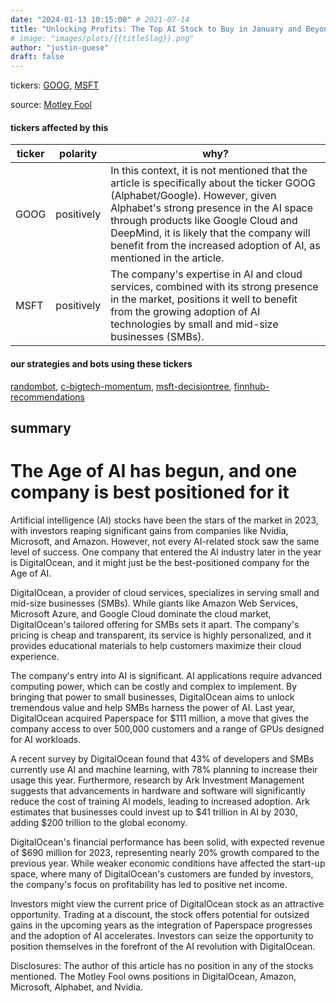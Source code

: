 ```yaml
---
date: "2024-01-13 10:15:00" # 2021-07-14
title: "Unlocking Profits: The Top AI Stock to Buy in January and Beyond"
# image: "images/plots/{{titleSlag}}.png"
author: "justin-guese"
draft: false
---
```

tickers: <a href='https://finance.yahoo.com/quote/GOOG' target='_blank'>GOOG</a>, <a href='https://finance.yahoo.com/quote/MSFT' target='_blank'>MSFT</a> 

source: <a href='https://www.fool.com/investing/2024/01/13/1-ai-stock-down-71-wish-youd-bought-on-dip-in-2024/' target='_blank'>Motley Fool</a>

#### tickers affected by this

| ticker | polarity | why? |
|------------|------------|------------|
| GOOG | positively | In this context, it is not mentioned that the article is specifically about the ticker GOOG (Alphabet/Google). However, given Alphabet's strong presence in the AI space through products like Google Cloud and DeepMind, it is likely that the company will benefit from the increased adoption of AI, as mentioned in the article. |
| MSFT | positively | The company's expertise in AI and cloud services, combined with its strong presence in the market, positions it well to benefit from the growing adoption of AI technologies by small and mid-size businesses (SMBs). |



#### our strategies and bots using these tickers

[randombot](/strategies/randombot), [c-bigtech-momentum](/strategies/c-bigtech-momentum), [msft-decisiontree](/strategies/msft-decisiontree), [finnhub-recommendations](/strategies/finnhub-recommendations)

## summary

# The Age of AI has begun, and one company is best positioned for it

Artificial intelligence (AI) stocks have been the stars of the market in 2023, with investors reaping significant gains from companies like Nvidia, Microsoft, and Amazon. However, not every AI-related stock saw the same level of success. One company that entered the AI industry later in the year is DigitalOcean, and it might just be the best-positioned company for the Age of AI.

DigitalOcean, a provider of cloud services, specializes in serving small and mid-size businesses (SMBs). While giants like Amazon Web Services, Microsoft Azure, and Google Cloud dominate the cloud market, DigitalOcean's tailored offering for SMBs sets it apart. The company's pricing is cheap and transparent, its service is highly personalized, and it provides educational materials to help customers maximize their cloud experience.

The company's entry into AI is significant. AI applications require advanced computing power, which can be costly and complex to implement. By bringing that power to small businesses, DigitalOcean aims to unlock tremendous value and help SMBs harness the power of AI. Last year, DigitalOcean acquired Paperspace for $111 million, a move that gives the company access to over 500,000 customers and a range of GPUs designed for AI workloads.

A recent survey by DigitalOcean found that 43% of developers and SMBs currently use AI and machine learning, with 78% planning to increase their usage this year. Furthermore, research by Ark Investment Management suggests that advancements in hardware and software will significantly reduce the cost of training AI models, leading to increased adoption. Ark estimates that businesses could invest up to $41 trillion in AI by 2030, adding $200 trillion to the global economy.

DigitalOcean's financial performance has been solid, with expected revenue of $690 million for 2023, representing nearly 20% growth compared to the previous year. While weaker economic conditions have affected the start-up space, where many of DigitalOcean's customers are funded by investors, the company's focus on profitability has led to positive net income.

Investors might view the current price of DigitalOcean stock as an attractive opportunity. Trading at a discount, the stock offers potential for outsized gains in the upcoming years as the integration of Paperspace progresses and the adoption of AI accelerates. Investors can seize the opportunity to position themselves in the forefront of the AI revolution with DigitalOcean.

Disclosures: The author of this article has no position in any of the stocks mentioned. The Motley Fool owns positions in DigitalOcean, Amazon, Microsoft, Alphabet, and Nvidia.